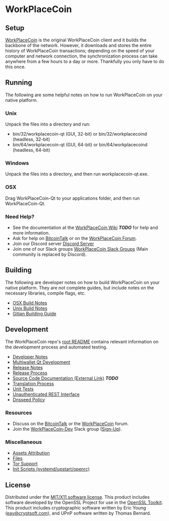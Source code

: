 WorkPlaceCoin
=====================

Setup
---------------------
[WorkPlaceCoin](http://workplacecoin.org/wallet) is the original WorkPlaceCoin client and it builds the backbone of the network. However, it downloads and stores the entire history of WorkPlaceCoin transactions; depending on the speed of your computer and network connection, the synchronization process can take anywhere from a few hours to a day or more. Thankfully you only have to do this once.

Running
---------------------
The following are some helpful notes on how to run WorkPlaceCoin on your native platform.

### Unix

Unpack the files into a directory and run:

- bin/32/workplacecoin-qt (GUI, 32-bit) or bin/32/workplacecoind (headless, 32-bit)
- bin/64/workplacecoin-qt (GUI, 64-bit) or bin/64/workplacecoind (headless, 64-bit)

### Windows

Unpack the files into a directory, and then run workplacecoin-qt.exe.

### OSX

Drag WorkPlaceCoin-Qt to your applications folder, and then run WorkPlaceCoin-Qt.

### Need Help?

* See the documentation at the [WorkPlaceCoin Wiki](https://en.bitcoin.it/wiki/Main_Page) ***TODO***
for help and more information.
* Ask for help on [BitcoinTalk](https://bitcointalk.org/index.php?topic=1262920.0) or on the [WorkPlaceCoin Forum](http://forum.workplacecoin.org/).
* Join our Discord server [Discord Server](https://discord.workplacecoin.org)
* Join one of our Slack groups [WorkPlaceCoin Slack Groups](https://workplacecoin.org/slack-logins/) (Main community is replaced by Discord).

Building
---------------------
The following are developer notes on how to build WorkPlaceCoin on your native platform. They are not complete guides, but include notes on the necessary libraries, compile flags, etc.

- [OSX Build Notes](build-osx.md)
- [Unix Build Notes](build-unix.md)
- [Gitian Building Guide](gitian-building.md)

Development
---------------------
The WorkPlaceCoin repo's [root README](https://github.com/WorkPlaceCoin-Project/WorkPlaceCoin/blob/master/README.md) contains relevant information on the development process and automated testing.

- [Developer Notes](developer-notes.md)
- [Multiwallet Qt Development](multiwallet-qt.md)
- [Release Notes](release-notes.md)
- [Release Process](release-process.md)
- [Source Code Documentation (External Link)](https://dev.visucore.com/bitcoin/doxygen/) ***TODO***
- [Translation Process](translation_process.md)
- [Unit Tests](unit-tests.md)
- [Unauthenticated REST Interface](REST-interface.md)
- [Dnsseed Policy](dnsseed-policy.md)

### Resources

* Discuss on the [BitcoinTalk](https://bitcointalk.org/index.php?topic=1262920.0) or the [WorkPlaceCoin](http://forum.workplacecoin.org/) forum.
* Join the [WorkPlaceCoin-Dev](https://workplacecoin-dev.slack.com/) Slack group ([Sign-Up](https://workplacecoin-dev.herokuapp.com/)).

### Miscellaneous
- [Assets Attribution](assets-attribution.md)
- [Files](files.md)
- [Tor Support](tor.md)
- [Init Scripts (systemd/upstart/openrc)](init.md)

License
---------------------
Distributed under the [MIT/X11 software license](http://www.opensource.org/licenses/mit-license.php).
This product includes software developed by the OpenSSL Project for use in the [OpenSSL Toolkit](https://www.openssl.org/). This product includes
cryptographic software written by Eric Young ([eay@cryptsoft.com](mailto:eay@cryptsoft.com)), and UPnP software written by Thomas Bernard.
